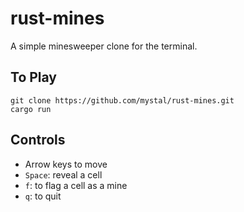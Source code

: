 # rust-mines
A simple minesweeper clone for the terminal.

To Play
-------
    git clone https://github.com/mystal/rust-mines.git
    cargo run

Controls
--------
* Arrow keys to move
* `Space`: reveal a cell
* `f`: to flag a cell as a mine
* `q`: to quit
